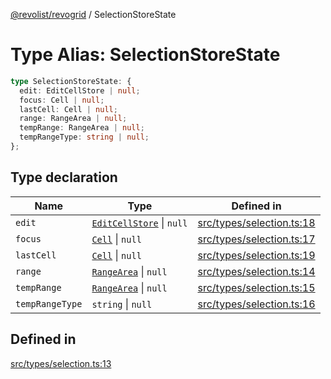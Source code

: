 [@revolist/revogrid](README.md) / SelectionStoreState

# Type Alias: SelectionStoreState

```ts
type SelectionStoreState: {
  edit: EditCellStore | null;
  focus: Cell | null;
  lastCell: Cell | null;
  range: RangeArea | null;
  tempRange: RangeArea | null;
  tempRangeType: string | null;
};
```

## Type declaration

| Name | Type | Defined in |
| ------ | ------ | ------ |
| `edit` | [`EditCellStore`](Interface.EditCellStore.md) \| `null` | [src/types/selection.ts:18](https://github.com/revolist/revogrid/blob/5b9d5acc12b1e8b58b94bf47dcbc001b6b394655/src/types/selection.ts#L18) |
| `focus` | [`Cell`](Interface.Cell.md) \| `null` | [src/types/selection.ts:17](https://github.com/revolist/revogrid/blob/5b9d5acc12b1e8b58b94bf47dcbc001b6b394655/src/types/selection.ts#L17) |
| `lastCell` | [`Cell`](Interface.Cell.md) \| `null` | [src/types/selection.ts:19](https://github.com/revolist/revogrid/blob/5b9d5acc12b1e8b58b94bf47dcbc001b6b394655/src/types/selection.ts#L19) |
| `range` | [`RangeArea`](TypeAlias.RangeArea.md) \| `null` | [src/types/selection.ts:14](https://github.com/revolist/revogrid/blob/5b9d5acc12b1e8b58b94bf47dcbc001b6b394655/src/types/selection.ts#L14) |
| `tempRange` | [`RangeArea`](TypeAlias.RangeArea.md) \| `null` | [src/types/selection.ts:15](https://github.com/revolist/revogrid/blob/5b9d5acc12b1e8b58b94bf47dcbc001b6b394655/src/types/selection.ts#L15) |
| `tempRangeType` | `string` \| `null` | [src/types/selection.ts:16](https://github.com/revolist/revogrid/blob/5b9d5acc12b1e8b58b94bf47dcbc001b6b394655/src/types/selection.ts#L16) |

## Defined in

[src/types/selection.ts:13](https://github.com/revolist/revogrid/blob/5b9d5acc12b1e8b58b94bf47dcbc001b6b394655/src/types/selection.ts#L13)
